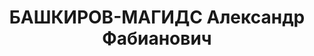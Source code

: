 ---
title: БАШКИРОВ-МАГИДС Александр Фабианович
description: 'Род. в 1901, Вильно, еврей, обр.: незаконченное высшее, искл. из ВКП(б)
  14 января 1935 г. Пом. начальника цеха на ленинградском заводе "Красная Заря".

  Обв. в участии в к.-р. террористической организации. Приговор: выездная сессия ВК
  ВС СССР, 16.01.1935 – к 5 годам ИТЛ. Содержался в Суздальской тюрьме особого назначения.'
---